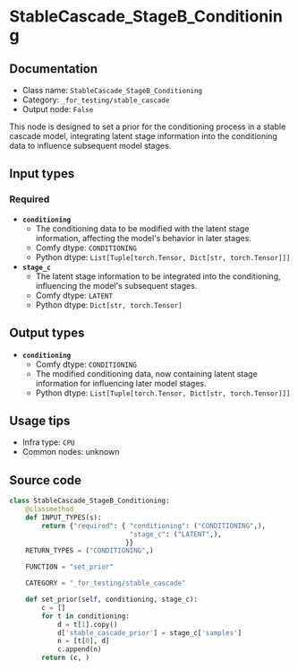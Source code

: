 # StableCascade_StageB_Conditioning
## Documentation
- Class name: `StableCascade_StageB_Conditioning`
- Category: `_for_testing/stable_cascade`
- Output node: `False`

This node is designed to set a prior for the conditioning process in a stable cascade model, integrating latent stage information into the conditioning data to influence subsequent model stages.
## Input types
### Required
- **`conditioning`**
    - The conditioning data to be modified with the latent stage information, affecting the model's behavior in later stages.
    - Comfy dtype: `CONDITIONING`
    - Python dtype: `List[Tuple[torch.Tensor, Dict[str, torch.Tensor]]]`
- **`stage_c`**
    - The latent stage information to be integrated into the conditioning, influencing the model's subsequent stages.
    - Comfy dtype: `LATENT`
    - Python dtype: `Dict[str, torch.Tensor]`
## Output types
- **`conditioning`**
    - Comfy dtype: `CONDITIONING`
    - The modified conditioning data, now containing latent stage information for influencing later model stages.
    - Python dtype: `List[Tuple[torch.Tensor, Dict[str, torch.Tensor]]]`
## Usage tips
- Infra type: `CPU`
- Common nodes: unknown


## Source code
```python
class StableCascade_StageB_Conditioning:
    @classmethod
    def INPUT_TYPES(s):
        return {"required": { "conditioning": ("CONDITIONING",),
                              "stage_c": ("LATENT",),
                             }}
    RETURN_TYPES = ("CONDITIONING",)

    FUNCTION = "set_prior"

    CATEGORY = "_for_testing/stable_cascade"

    def set_prior(self, conditioning, stage_c):
        c = []
        for t in conditioning:
            d = t[1].copy()
            d['stable_cascade_prior'] = stage_c['samples']
            n = [t[0], d]
            c.append(n)
        return (c, )

```
